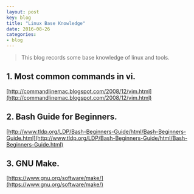 ```yaml
---
layout: post
key: blog
title: "Linux Base Knowledge"
date: 2016-08-26
categories:
- blog
---
```


> This blog records some base knowledge of linux and tools.

## 1. Most common commands in vi.
[http://commandlinemac.blogspot.com/2008/12/vim.html](http://commandlinemac.blogspot.com/2008/12/vim.html)  

## 2. Bash Guide for Beginners.
[http://www.tldp.org/LDP/Bash-Beginners-Guide/html/Bash-Beginners-Guide.html](http://www.tldp.org/LDP/Bash-Beginners-Guide/html/Bash-Beginners-Guide.html)  

## 3. GNU Make.
[https://www.gnu.org/software/make/](https://www.gnu.org/software/make/)

